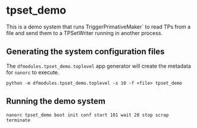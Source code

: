 # tpset_demo

This is a demo system that runs TriggerPrimativeMaker` to read TPs
from a file and send them to a TPSetWriter running in another process.

## Generating the system configuration files

The `dfmodules.tpset_demo.toplevel` app generator will create the metadata
for `nanorc` to execute.

```
python -m dfmodules.tpset_demo.toplevel -s 10 -f <file> tpset_demo
```

## Running the demo system

```
nanorc tpset_demo boot init conf start 101 wait 20 stop scrap terminate
```

